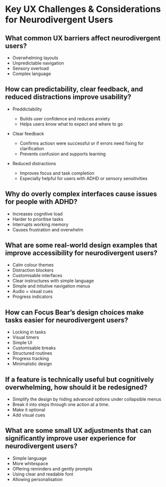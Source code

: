 # Key UX Challenges & Considerations for Neurodivergent Users

## What common UX barriers affect neurodivergent users?
- Overwhelming layouts
- Unpredictable navigation
- Sensory overload
- Complex language

## How can predictability, clear feedback, and reduced distractions improve usability?
- Preddictability
  - Builds user confidence and reduces anxiety
  - Helps users know what to expect and where to go

- Clear feedback
  - Confirms actiosn were successful or if errors need fixing for clarification
  - Prevents confusion and supports learning

- Reduced distractions
  - Improves focus and task completion
  - Especially helpful for users with ADHD or sensory sensitivities

## Why do overly complex interfaces cause issues for people with ADHD?
- Increases cognitive load
- Harder to prioritise tasks
- Interrupts working memory
- Causes frustration and overwhelm

## What are some real-world design examples that improve accessibility for neurodivergent users?
- Calm colour themes
- Distraction blockers
- Customisable interfaces
- Clear instructures with simple language
- Simple and intiutive navigation menus
- Audio + visual cues
- Progress indicators

## How can Focus Bear’s design choices make tasks easier for neurodivergent users?
- Locking in tasks
- Visual timers
- Simple UI
- Customisable breaks
- Structured routines
- Progress tracking
- Minimalistic design

## If a feature is technically useful but cognitively overwhelming, how should it be redesigned?
- Simplify the design by hiding advanced options under collapsible menus
- Break it into steps through one action at a time.
- Make it optional
- Add visual cues

## What are some small UX adjustments that can significantly improve user experience for neurodivergent users?
- Simple language
- More whitespace
- Offering reminders and gently prompts
- Using clear and readable font
- Allowing personalisation